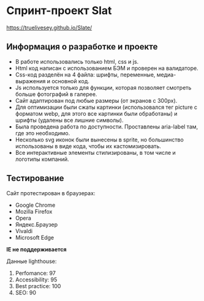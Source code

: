 # Спринт-проект Slat

https://truelivesey.github.io/Slate/

## Информация о разработке и проекте

- В работе использовались только html, css и js.
- Html код написан с использованием БЭМ и проверен на валидаторе.
- Css-код разделён на 4 файла: шрифты, переменные, медиа-выражения и основной код.
- Js используется только для функции, которая позволяет смотреть больше фотографий в галерее.
- Сайт адаптирован под любые размеры (от экранов с 300px).
- Для оптимизации были сжаты картинки (использовался тег picture с форматом webp, для этого все картинки были обработаны) и шрифты (удалены все лишние символы).
- Была проведена работа по доступности. Проставлены aria-label там, где это необходимо.
- Несколько svg иконок были вынесены в sprite, но большинство использованы в виде кода, чтобы их кастомизировать.
- Все интерактивные элементы стилизированы, в том числе и логотипы компаний.

## Тестирование

Сайт протестирован в браузерах:

- Google Chrome
- Mozilla Firefox
- Opera
- Яндекс.Браузер
- Vivaldi
- Microsoft Edge

**IE не поддерживается**

Данные lighthouse:

1. Perfomance: 97
2. Accessibility: 95
3. Best practice: 100
4. SEO: 90
